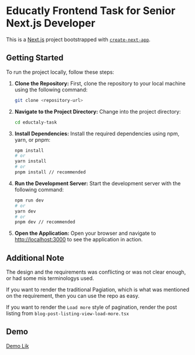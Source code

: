 # Educatly Frontend Task for Senior Next.js Developer

This is a [Next.js](https://nextjs.org) project bootstrapped with [`create-next-app`](https://nextjs.org/docs/app/api-reference/cli/create-next-app).

## Getting Started

To run the project locally, follow these steps:

1. **Clone the Repository:**
   First, clone the repository to your local machine using the following command:
   ```bash
   git clone <repository-url>
   ```

2. **Navigate to the Project Directory:**
   Change into the project directory:
   ```bash
   cd eductaly-task
   ```

3. **Install Dependencies:**
   Install the required dependencies using npm, yarn, or pnpm:
   ```bash
   npm install
   # or
   yarn install
   # or
   pnpm install // recommended
   ```

4. **Run the Development Server:**
   Start the development server with the following command:
   ```bash
   npm run dev
   # or
   yarn dev
   # or
   pnpm dev // recommended
   ```

5. **Open the Application:**
   Open your browser and navigate to [http://localhost:3000](http://localhost:3000) to see the application in action.

## Additional Note

The design and the requirements was conflicting or was not clear enough, or had some mis terminologys used.

If you want to render the traditional Pagiation, which is what was mentioned on the requirement, then you can use the repo as easy.

If you want to render the `Load more` style of pagination, render the post listing from `blog-post-listing-view-load-more.tsx`


## Demo
[Demo Lik](https://educatly-task-omega.vercel.app/)
